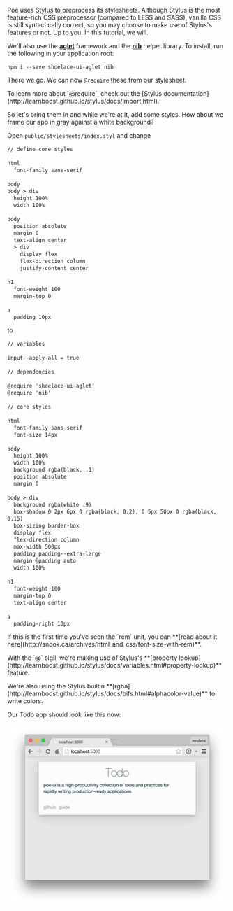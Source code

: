 Poe uses [Stylus](http://learnboost.github.io/stylus/) to preprocess its stylesheets.
Although Stylus is the most feature-rich CSS preprocessor (compared to LESS and SASS),
vanilla CSS is still syntactically correct, so you may choose to make use of Stylus's
features or not. Up to you. In this tutorial, we will.

We'll also use the **[aglet](https://github.com/shoelace-ui/aglet)** framework and
the **[nib](https://github.com/tj/nib)** helper library. To install, run the following
in your application root:

    npm i --save shoelace-ui-aglet nib

There we go. We can now `@require` these from our stylesheet.

<div class='NOTE'>
To learn more about `@require`, check out the [Stylus documentation](http://learnboost.github.io/stylus/docs/import.html).
</div>

So let's bring them in and while we're at it, add some styles. How about we frame our app
in gray against a white background?

Open `public/stylesheets/index.styl` and change

    // define core styles

    html
      font-family sans-serif

    body
    body > div
      height 100%
      width 100%

    body
      position absolute
      margin 0
      text-align center
      > div
        display flex
        flex-direction column
        justify-content center

    h1
      font-weight 100
      margin-top 0

    a
      padding 10px

to

    // variables

    input--apply-all = true

    // dependencies

    @require 'shoelace-ui-aglet'
    @require 'nib'

    // core styles

    html
      font-family sans-serif
      font-size 14px

    body
      height 100%
      width 100%
      background rgba(black, .1)
      position absolute
      margin 0

    body > div
      background rgba(white .9)
      box-shadow 0 2px 6px 0 rgba(black, 0.2), 0 5px 50px 0 rgba(black, 0.15)
      box-sizing border-box
      display flex
      flex-direction column
      max-width 500px
      padding padding--extra-large
      margin @padding auto
      width 100%

    h1
      font-weight 100
      margin-top 0
      text-align center

    a
      padding-right 10px

<div class='NOTE'>
<p>
If this is the first time you've seen the `rem` unit, you can **[read about it here](http://snook.ca/archives/html_and_css/font-size-with-rem)**.
</p>
<p>
With the `@` sigil, we're making use of Stylus's **[property lookup](http://learnboost.github.io/stylus/docs/variables.html#property-lookup)**
feature.
</p>
<p>
We're also using the Stylus builtin **[rgba](http://learnboost.github.io/stylus/docs/bifs.html#alphacolor-value)** to write colors.
</p>
</div>

Our Todo app should look like this now:

![New background](img/background.png)

